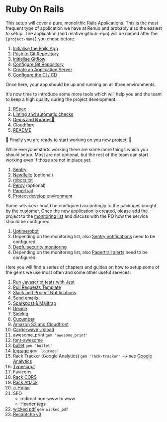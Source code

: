 # Ruby On Rails

This setup will cover a pure, monolithic Rails Applications.
This is the most frequent type of application we have at Renuo and probably also the easiest to setup.
The application (and relative github repo) will be named after the `[project-name]` you chose before.

1. [Initialise the Rails App](app_initialisation.md)
1. [Push to Git Repository](first_git_push.md)
1. [Initialise Gitflow](initialise_gitflow.md)
1. [Configure Git Repository](../configure_git_repository.md)
1. [Create an Application Server](create_application_server.md)
1. [Configure the CI / CD](configure_ci.md)

Once here, your app should be up and running on all three environments.

It's now time to introduce some more tools which will help you and the team to keep a high quality during the project development.

1. [RSpec](rspec.md)
1. [Linting and automatic checks](linting_and_automatic_check.md)
1. [Gems and libraries:gem:](suggested_libraries.md)
1. [Cloudflare](cloudflare.md)
1. [README](compile_readme.md)

:tada: Finally you are ready to start working on you new project! :tada:

While everyone starts working there are some more things which you should setup.
Most are not optional, but the rest of the team can start working even if those are not in place yet.

1. [Sentry](sentry.md)
2. [NewRelic](newrelic.md) (optional)
3. [robots.txt](robots_txt.md)
4. [Percy](configure_percy.md) (optional)
5. [Papertrail](papertrail.md)
6. [Protect develop environment](environment_protection.md)

Some services should be configured accordingly to the packages bought by the customer.
Once the new application is created, please add the project to the
[monitoring list](https://docs.google.com/spreadsheets/d/1FY4jqByO-aI5sDan0hD7ULu6a2-eLsmO6kgdCFlPmuY/edit#gid=0)
and discuss with the PO how the service should be configured.

1. [Uptimerobot](uptimerobot.md)
1. Depending on the monitoring list, also [Sentry notifications](sentry.md) need to be configured.
1. [Depfu security monitoring](depfu.md)
1. Depending on the monitoring list, also [Papertrail alerts](papertrail.md) need to be configured.

Here you will find a series of chapters and guides on how to setup some of the gems we use most often and some other
useful services:

1. [Run Javascript tests with Jest](jest.md)
1. [Pull Requests Template](../pull_requests_template.md)
1. [Slack and Project Notifications](../slack_and_notifications.md)
1. [Send emails](send_emails.md)
1. [Sparkpost & Mailtrap](../sparkpost_&_mailtrap.md)
1. [Devise](devise.md)
1. [Sidekiq](sidekiq.md)
1. [Cucumber](cucumber.md)
1. [Amazon S3 and Cloudfront](aws.md)
1. [Carrierwave Upload](carrierwave.md)
1. awesome_print `gem 'awesome_print'`
1. [font-awesome](font_awesome.md)
1. [bullet](bullet.md) `gem 'bullet'`
1. [lograge](lograge.md) `gem 'lograge'`
1. Rack Tracker (Google Analytics) `gem 'rack-tracker'` --> see [Google Analytics](../google_analytics.md)
1. [Typescript](https://github.com/typescript-ruby/typescript-rails)
1. Favicons
1. [Rack CORS](https://github.com/cyu/rack-cors)
1. [Rack Attack](https://github.com/rack/rack-attack#installing)
1. [:fire: Hotjar](hotjar.md)
1. SEO
    * redirect non-www to www
    * Header tags
1. [wicked pdf](wicked_pdf.md) `gem wicked_pdf`
1. [Recaptcha v3](recaptcha.md)
